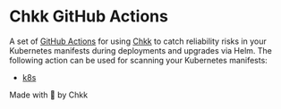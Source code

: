 # Chkk GitHub Actions

A set of [GitHub Actions](https://github.com/features/actions) for using [Chkk](www.chkk.dev) to catch reliability risks in your Kubernetes manifests during deployments and upgrades via Helm. The following action can be used for scanning your Kubernetes manifests:

- [k8s](k8s)


Made with 🧡 by Chkk

